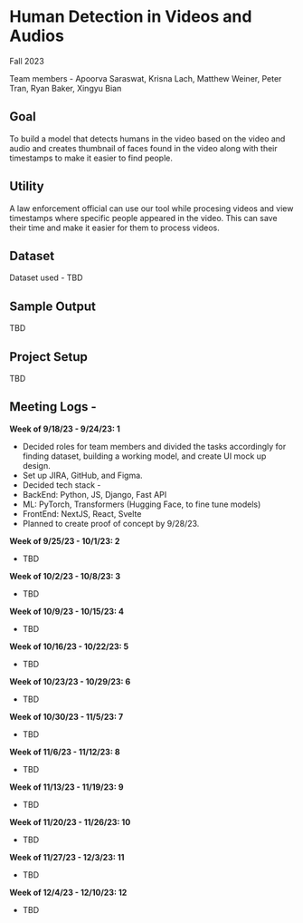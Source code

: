 # Human Detection in Videos and Audios

Fall 2023

Team members - Apoorva Saraswat, Krisna Lach, Matthew Weiner, Peter Tran, Ryan Baker, Xingyu Bian

## Goal

To build a model that detects humans in the video based on the video and audio and creates thumbnail of faces found in the video along with their timestamps to make it easier to find people.

## Utility

A law enforcement official can use our tool while procesing videos and view timestamps where specific people appeared in the video. This can save their time and make it easier for them to process videos.

## Dataset

Dataset used - TBD

## Sample Output

TBD

## Project Setup

TBD

## Meeting Logs -

**Week of 9/18/23 - 9/24/23: 1**

- Decided roles for team members and divided the tasks accordingly for finding dataset, building a working model, and create UI mock up design.
- Set up JIRA, GitHub, and Figma.
- Decided tech stack -
- BackEnd: Python, JS, Django, Fast API
- ML: PyTorch, Transformers (Hugging Face, to fine tune models)
- FrontEnd: NextJS, React, Svelte
- Planned to create proof of concept by 9/28/23.

**Week of 9/25/23 - 10/1/23: 2**
- TBD

**Week of 10/2/23 - 10/8/23: 3**
- TBD

**Week of 10/9/23 - 10/15/23: 4**
- TBD

**Week of 10/16/23 - 10/22/23: 5**
- TBD

**Week of 10/23/23 - 10/29/23: 6**
- TBD

**Week of 10/30/23 - 11/5/23: 7**
- TBD

**Week of 11/6/23 - 11/12/23: 8**
- TBD

**Week of 11/13/23 - 11/19/23: 9**
- TBD

**Week of 11/20/23 - 11/26/23: 10**
- TBD

**Week of 11/27/23 - 12/3/23: 11**
- TBD

**Week of 12/4/23 - 12/10/23: 12**
- TBD
